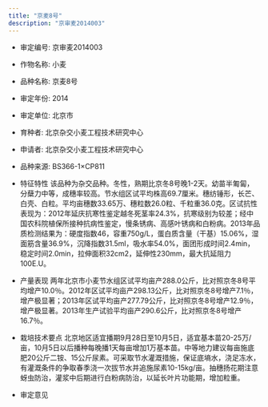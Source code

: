 ```yaml
---
title: "京麦8号"
description: "京审麦2014003"
---
```

* 审定编号:  京审麦2014003

*  作物名称:  小麦

*  品种名称:  京麦8号

*  审定年份:  2014

*  审定单位:  北京市

* 育种者:  北京杂交小麦工程技术研究中心

*  申请者:  北京杂交小麦工程技术研究中心

*  品种来源:  BS366-1×CP811

*  特征特性
该品种为杂交品种。冬性，熟期比京冬8号晚1-2天。幼苗半匍匐，分蘖力中等，成穗率较高。节水组区试平均株高69.7厘米。穗纺锤形，长芒、白壳、白粒。平均亩穗数33.65万、穗粒数26.0粒、千粒重36.0克。区试抗性表现为：2012年延庆抗寒性鉴定越冬死茎率24.3%，抗寒级别为较差；经中国农科院植保所接种抗病性鉴定，慢条锈病、高感叶锈病和白粉病。2013年品质检测结果为：硬度指数46，容重750g/L，蛋白质含量（干基）15.06%，湿面筋含量36.9%，沉降指数31.5ml，吸水率54.0%，面团形成时间2.4min，稳定时间2.0min，拉伸面积32cm2，延伸性230mm，最大抗延阻力100E.U。

*  产量表现
两年北京市小麦节水组区试平均亩产288.0公斤，比对照京冬8号平均增产10.0％。2012年区试平均亩产298.13公斤，比对照京冬8号增产7.1％，增产极显著；2013年区试平均亩产277.79公斤，比对照京冬8号增产12.9％，增产极显著。2013年生产试验平均亩产290.6公斤，比对照京冬8号增产16.7％。

*  栽培技术要点
北京地区适宜播期9月28日至10月5日，适宜基本苗20-25万/亩，10月5日以后播种每晚播1天每亩增加1万基本苗。中等地力建议每亩施底肥20公斤二铵、15公斤尿素。可采取节水灌溉措施，保证底墒水，浇足冻水，有灌溉条件的争取春季浇一次拔节水并追施尿素10-15kg/亩。抽穗扬花期注意蚜虫防治，灌浆中后期进行白粉病防治，以延长叶片功能期，增加粒重。

*  审定意见

